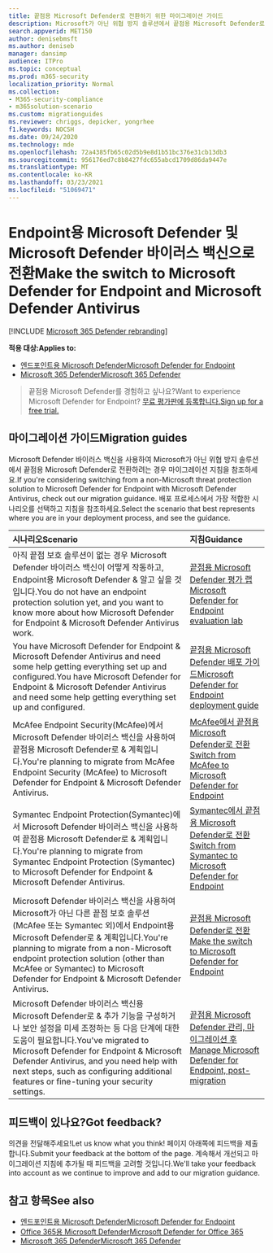 ```yaml
---
title: 끝점용 Microsoft Defender로 전환하기 위한 마이그레이션 가이드
description: Microsoft가 아닌 위협 방지 솔루션에서 끝점용 Microsoft Defender로 전환하는 방법을 알아보십시오.
search.appverid: MET150
author: denisebmsft
ms.author: deniseb
manager: dansimp
audience: ITPro
ms.topic: conceptual
ms.prod: m365-security
localization_priority: Normal
ms.collection:
- M365-security-compliance
- m365solution-scenario
ms.custom: migrationguides
ms.reviewer: chriggs, depicker, yongrhee
f1.keywords: NOCSH
ms.date: 09/24/2020
ms.technology: mde
ms.openlocfilehash: 72a4385fb65c02d5b9e8d1b51bc376e31cb13db3
ms.sourcegitcommit: 956176ed7c8b8427fdc655abcd1709d86da9447e
ms.translationtype: MT
ms.contentlocale: ko-KR
ms.lasthandoff: 03/23/2021
ms.locfileid: "51069471"
---
```

# <a name="make-the-switch-to-microsoft-defender-for-endpoint-and-microsoft-defender-antivirus"></a><span data-ttu-id="37dec-103">Endpoint용 Microsoft Defender 및 Microsoft Defender 바이러스 백신으로 전환</span><span class="sxs-lookup"><span data-stu-id="37dec-103">Make the switch to Microsoft Defender for Endpoint and Microsoft Defender Antivirus</span></span>

[!INCLUDE [Microsoft 365 Defender rebranding](../../includes/microsoft-defender.md)]

<span data-ttu-id="37dec-104">**적용 대상:**</span><span class="sxs-lookup"><span data-stu-id="37dec-104">**Applies to:**</span></span>
- [<span data-ttu-id="37dec-105">엔드포인트용 Microsoft Defender</span><span class="sxs-lookup"><span data-stu-id="37dec-105">Microsoft Defender for Endpoint</span></span>](https://go.microsoft.com/fwlink/p/?linkid=2146631)
- [<span data-ttu-id="37dec-106">Microsoft 365 Defender</span><span class="sxs-lookup"><span data-stu-id="37dec-106">Microsoft 365 Defender</span></span>](https://go.microsoft.com/fwlink/?linkid=2118804)

> <span data-ttu-id="37dec-107">끝점용 Microsoft Defender를 경험하고 싶나요?</span><span class="sxs-lookup"><span data-stu-id="37dec-107">Want to experience Microsoft Defender for Endpoint?</span></span> [<span data-ttu-id="37dec-108">무료 평가판에 등록합니다.</span><span class="sxs-lookup"><span data-stu-id="37dec-108">Sign up for a free trial.</span></span>](https://www.microsoft.com/microsoft-365/windows/microsoft-defender-atp?ocid=docs-wdatp-exposedapis-abovefoldlink)

## <a name="migration-guides"></a><span data-ttu-id="37dec-109">마이그레이션 가이드</span><span class="sxs-lookup"><span data-stu-id="37dec-109">Migration guides</span></span>

<span data-ttu-id="37dec-110">Microsoft Defender 바이러스 백신을 사용하여 Microsoft가 아닌 위협 방지 솔루션에서 끝점용 Microsoft Defender로 전환하려는 경우 마이그레이션 지침을 참조하세요.</span><span class="sxs-lookup"><span data-stu-id="37dec-110">If you're considering switching from a non-Microsoft threat protection solution to Microsoft Defender for Endpoint with Microsoft Defender Antivirus, check out our migration guidance.</span></span> <span data-ttu-id="37dec-111">배포 프로세스에서 가장 적합한 시나리오를 선택하고 지침을 참조하세요.</span><span class="sxs-lookup"><span data-stu-id="37dec-111">Select the scenario that best represents where you are in your deployment process, and see the guidance.</span></span>

|<span data-ttu-id="37dec-112">시나리오</span><span class="sxs-lookup"><span data-stu-id="37dec-112">Scenario</span></span> |<span data-ttu-id="37dec-113">지침</span><span class="sxs-lookup"><span data-stu-id="37dec-113">Guidance</span></span> |
|:--|:--|
|<span data-ttu-id="37dec-114">아직 끝점 보호 솔루션이 없는 경우 Microsoft Defender 바이러스 백신이 어떻게 작동하고, Endpoint용 Microsoft Defender & 알고 싶을 것입니다.</span><span class="sxs-lookup"><span data-stu-id="37dec-114">You do not have an endpoint protection solution yet, and you want to know more about how Microsoft Defender for Endpoint & Microsoft Defender Antivirus work.</span></span>  |[<span data-ttu-id="37dec-115">끝점용 Microsoft Defender 평가 랩</span><span class="sxs-lookup"><span data-stu-id="37dec-115">Microsoft Defender for Endpoint evaluation lab</span></span>](evaluation-lab.md)   |
|<span data-ttu-id="37dec-116">You have Microsoft Defender for Endpoint & Microsoft Defender Antivirus and need some help getting everything set up and configured.</span><span class="sxs-lookup"><span data-stu-id="37dec-116">You have Microsoft Defender for Endpoint & Microsoft Defender Antivirus and need some help getting everything set up and configured.</span></span>  |[<span data-ttu-id="37dec-117">끝점용 Microsoft Defender 배포 가이드</span><span class="sxs-lookup"><span data-stu-id="37dec-117">Microsoft Defender for Endpoint deployment guide</span></span>](deployment-phases.md)  |
|<span data-ttu-id="37dec-118">McAfee Endpoint Security(McAfee)에서 Microsoft Defender 바이러스 백신을 사용하여 끝점용 Microsoft Defender로 & 계획입니다.</span><span class="sxs-lookup"><span data-stu-id="37dec-118">You're planning to migrate from McAfee Endpoint Security (McAfee) to Microsoft Defender for Endpoint & Microsoft Defender Antivirus.</span></span> |[<span data-ttu-id="37dec-119">McAfee에서 끝점용 Microsoft Defender로 전환</span><span class="sxs-lookup"><span data-stu-id="37dec-119">Switch from McAfee to Microsoft Defender for Endpoint</span></span>](mcafee-to-microsoft-defender-migration.md) |
|<span data-ttu-id="37dec-120">Symantec Endpoint Protection(Symantec)에서 Microsoft Defender 바이러스 백신을 사용하여 끝점용 Microsoft Defender로 & 계획입니다.</span><span class="sxs-lookup"><span data-stu-id="37dec-120">You're planning to migrate from Symantec Endpoint Protection (Symantec) to Microsoft Defender for Endpoint & Microsoft Defender Antivirus.</span></span> |[<span data-ttu-id="37dec-121">Symantec에서 끝점용 Microsoft Defender로 전환</span><span class="sxs-lookup"><span data-stu-id="37dec-121">Switch from Symantec to Microsoft Defender for Endpoint</span></span>](symantec-to-microsoft-defender-atp-migration.md) |
|<span data-ttu-id="37dec-122">Microsoft Defender 바이러스 백신을 사용하여 Microsoft가 아닌 다른 끝점 보호 솔루션(McAfee 또는 Symantec 외)에서 Endpoint용 Microsoft Defender로 & 계획입니다.</span><span class="sxs-lookup"><span data-stu-id="37dec-122">You're planning to migrate from a non-Microsoft endpoint protection solution (other than McAfee or Symantec) to Microsoft Defender for Endpoint & Microsoft Defender Antivirus.</span></span> |[<span data-ttu-id="37dec-123">끝점용 Microsoft Defender로 전환</span><span class="sxs-lookup"><span data-stu-id="37dec-123">Make the switch to Microsoft Defender for Endpoint</span></span>](switch-to-microsoft-defender-migration.md)   |
|<span data-ttu-id="37dec-124">Microsoft Defender 바이러스 백신용 Microsoft Defender로 & 추가 기능을 구성하거나 보안 설정을 미세 조정하는 등 다음 단계에 대한 도움이 필요합니다.</span><span class="sxs-lookup"><span data-stu-id="37dec-124">You've migrated to Microsoft Defender for Endpoint & Microsoft Defender Antivirus, and you need help with next steps, such as configuring additional features or fine-tuning your security settings.</span></span> | [<span data-ttu-id="37dec-125">끝점용 Microsoft Defender 관리, 마이그레이션 후</span><span class="sxs-lookup"><span data-stu-id="37dec-125">Manage Microsoft Defender for Endpoint, post-migration</span></span>](manage-atp-post-migration.md) |


## <a name="got-feedback"></a><span data-ttu-id="37dec-126">피드백이 있나요?</span><span class="sxs-lookup"><span data-stu-id="37dec-126">Got feedback?</span></span>

<span data-ttu-id="37dec-127">의견을 전달해주세요!</span><span class="sxs-lookup"><span data-stu-id="37dec-127">Let us know what you think!</span></span> <span data-ttu-id="37dec-128">페이지 아래쪽에 피드백을 제출합니다.</span><span class="sxs-lookup"><span data-stu-id="37dec-128">Submit your feedback at the bottom of the page.</span></span> <span data-ttu-id="37dec-129">계속해서 개선되고 마이그레이션 지침에 추가될 때 피드백을 고려할 것입니다.</span><span class="sxs-lookup"><span data-stu-id="37dec-129">We'll take your feedback into account as we continue to improve and add to our migration guidance.</span></span>

## <a name="see-also"></a><span data-ttu-id="37dec-130">참고 항목</span><span class="sxs-lookup"><span data-stu-id="37dec-130">See also</span></span>

- [<span data-ttu-id="37dec-131">엔드포인트용 Microsoft Defender</span><span class="sxs-lookup"><span data-stu-id="37dec-131">Microsoft Defender for Endpoint</span></span>](https://docs.microsoft.com/windows/security/threat-protection)
- [<span data-ttu-id="37dec-132">Office 365용 Microsoft Defender</span><span class="sxs-lookup"><span data-stu-id="37dec-132">Microsoft Defender for Office 365</span></span>](https://docs.microsoft.com/microsoft-365/security/defender-365-security/office-365-atp)
- [<span data-ttu-id="37dec-133">Microsoft 365 Defender</span><span class="sxs-lookup"><span data-stu-id="37dec-133">Microsoft 365 Defender</span></span>](https://docs.microsoft.com/microsoft-365/security/defender/microsoft-threat-protection?) 
